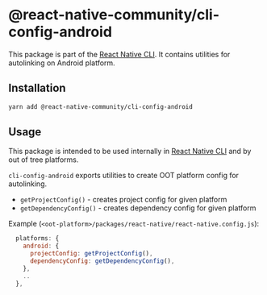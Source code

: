 # @react-native-community/cli-config-android

This package is part of the [React Native CLI](../../README.md). It contains utilities for autolinking on Android platform.

## Installation

```sh
yarn add @react-native-community/cli-config-android
```

## Usage

This package is intended to be used internally in [React Native CLI](../../README.md) and by out of tree platforms.

`cli-config-android` exports utilities to create OOT platform config for autolinking.

- `getProjectConfig()` - creates project config for given platform
- `getDependencyConfig()` - creates dependency config for given platform

Example (`<oot-platform>/packages/react-native/react-native.config.js`):

```js
  platforms: {
    android: {
      projectConfig: getProjectConfig(),
      dependencyConfig: getDependencyConfig(),
    },
    ..
  },
```
